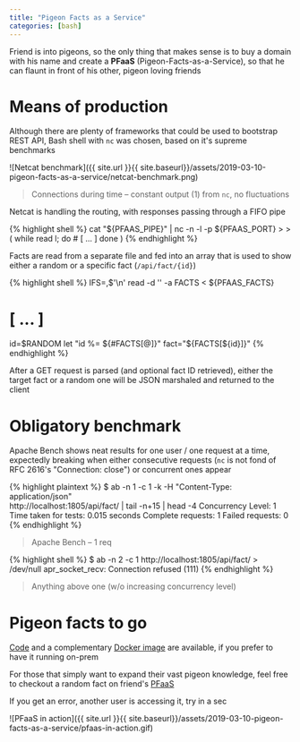 ```yaml
---
title: "Pigeon Facts as a Service"
categories: [bash]
---
```


Friend is into pigeons, so the only thing that makes sense is to buy a domain
with his name and create a **PFaaS** (Pigeon-Facts-as-a-Service), so that he
can flaunt in front of his other, pigeon loving friends


# Means of production

Although there are plenty of frameworks that could be used to bootstrap REST
API, Bash shell with `nc` was chosen, based on it's supreme benchmarks

![Netcat benchmark]({{ site.url }}{{ site.baseurl}}/assets/2019-03-10-pigeon-facts-as-a-service/netcat-benchmark.png)

> Connections during time – constant output (1) from `nc`, no fluctuations


Netcat is handling the routing, with responses passing through a FIFO pipe

{% highlight shell %}
cat "${PFAAS_PIPE}" | nc -n -l -p ${PFAAS_PORT} > >(
  while read l; do
    # [ ... ]
  done
)
{% endhighlight %}


Facts are read from a separate file and fed into an array that is used to show
either a random or a specific fact (`/api/fact/{id}`)

{% highlight shell %}
IFS=,$'\n' read -d '' -a FACTS < ${PFAAS_FACTS}
# [ ... ]
id=$RANDOM
let "id %= ${#FACTS[@]}"
fact="${FACTS[${id}]}"
{% endhighlight %}


After a GET request is parsed (and optional fact ID retrieved), either the
target fact or a random one will be JSON marshaled and returned to the client


# Obligatory benchmark

Apache Bench shows neat results for one user / one request at a time,
expectedly breaking when either consecutive requests (`nc` is not fond of
RFC 2616's "Connection: close") or concurrent ones appear

{% highlight plaintext %}
$ ab -n 1 -c 1 -k -H "Content-Type: application/json" \
                   http://localhost:1805/api/fact/ | tail -n+15 | head -4
Concurrency Level:      1
Time taken for tests:   0.015 seconds
Complete requests:      1
Failed requests:        0
{% endhighlight %}


> Apache Bench – 1 req

{% highlight shell %}
$ ab -n 2 -c 1 http://localhost:1805/api/fact/ > /dev/null
apr_socket_recv: Connection refused (111)
{% endhighlight %}

> Anything above one (w/o increasing concurrency level)


# Pigeon facts to go

[Code](https://github.com/ushtipak/pfaas) and a complementary
[Docker image](https://hub.docker.com/r/ushtipak/pfaas) are available, if you
prefer to have it running on-prem

For those that simply want to expand their vast pigeon knowledge, feel free to
checkout a random fact on friend's
[PFaaS](http://pfaas.nenadcolovic.com:1805/api/facts)

If you get an error, another user is accessing it, try in a sec

![PFaaS in action]({{ site.url }}{{ site.baseurl}}/assets/2019-03-10-pigeon-facts-as-a-service/pfaas-in-action.gif)
